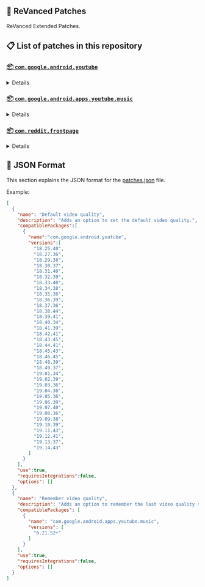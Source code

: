 ## 🧩 ReVanced Patches

ReVanced Extended Patches.

## 📋 List of patches in this repository

### [📦 `com.google.android.youtube`](https://play.google.com/store/apps/details?id=com.google.android.youtube)
<details>

| 💊 Patch | 📜 Description | 🏹 Target Version |
|:--------:|:--------------:|:-----------------:|
| `Add splash animation` | Adds old style splash animation. | 18.25.40 ~ 19.14.43 |
| `Alternative thumbnails` | Adds options to replace video thumbnails using the DeArrow API or image captures from the video. | 18.25.40 ~ 19.14.43 |
| `Ambient mode switch` | Adds an option to bypass the restrictions of ambient mode or disable it completely. | 18.25.40 ~ 19.14.43 |
| `Append time stamps information` | Adds an option to add the current video quality or playback speed in brackets next to the current time. | 18.25.40 ~ 19.14.43 |
| `Change player flyout panel toggles` | Adds an option to use text toggles instead of switch toggles within the additional settings menu. | 18.25.40 ~ 19.05.36 |
| `Change start page` | Adds an option to set which page the app opens in instead of the homepage. | 18.25.40 ~ 19.14.43 |
| `Custom branding heading` | Applies a custom heading in the top left corner within the app. | 18.25.40 ~ 19.14.43 |
| `Custom branding icon YouTube` | Change the YouTube launcher icon to the icon specified in options.json. | 18.25.40 ~ 19.14.43 |
| `Custom branding name YouTube` | Rename the YouTube app to the name specified in options.json. | 18.25.40 ~ 19.14.43 |
| `Custom double tap length` | Add 'double-tap to seek' value. | 18.25.40 ~ 19.14.43 |
| `Custom package name` | Changes the package name for the non-root build of YouTube and YouTube Music to the name specified in options.json. | all |
| `Custom playback speed` | Adds options to customize available playback speeds. | 18.25.40 ~ 19.14.43 |
| `Custom player overlay opacity` | Adds an option to change the opacity of the video player background when player controls are visible. | 18.25.40 ~ 19.14.43 |
| `Custom seekbar color` | Adds an option to customize seekbar colors in video players and video thumbnails. | 18.25.40 ~ 19.14.43 |
| `Default playback speed` | Adds an option to set the default playback speed. | 18.25.40 ~ 19.14.43 |
| `Default video quality` | Adds an option to set the default video quality. | 18.25.40 ~ 19.14.43 |
| `Disable HDR video` | Adds options to disable HDR video. | 18.25.40 ~ 19.14.43 |
| `Disable QUIC protocol` | Adds an option to disable CronetEngine's QUIC protocol. | 18.25.40 ~ 19.14.43 |
| `Disable auto captions` | Adds an option to disable captions from being automatically enabled. | 18.25.40 ~ 19.14.43 |
| `Disable haptic feedback` | Adds an option to disable haptic feedback when swiping the video player. | 18.25.40 ~ 19.14.43 |
| `Disable landscape mode` | Adds an option to disable landscape mode when entering fullscreen. | 18.25.40 ~ 19.14.43 |
| `Disable pip notification` | Disable pip notification when you first launch pip mode. | 18.25.40 ~ 19.14.43 |
| `Disable rolling number animations` | Adds an option to disable rolling number animations of video view count, user likes, and upload time. | 18.43.45 ~ 19.14.43 |
| `Disable shorts on startup` | Adds an option to disable the Shorts player from resuming on app startup when Shorts were last being watched. | 18.25.40 ~ 19.14.43 |
| `Disable speed overlay` | Adds an option to disable 'Play at 2x speed' when pressing and holding in the video player. | 18.36.39 ~ 19.14.43 |
| `Disable update screen` | Adds an option to disable the "Update your app" screen that appears when using an outdated client. | 18.25.40 ~ 19.14.43 |
| `Enable bottom player gestures` | Adds an option to enter fullscreen when swiping down below the video player. | 18.25.40 ~ 19.14.43 |
| `Enable compact controls overlay` | Adds an option to make the fullscreen controls compact. | 18.25.40 ~ 19.14.43 |
| `Enable debug logging` | Adds an option to enable debug logging. | 18.25.40 ~ 19.14.43 |
| `Enable external browser` | Adds an option to always open links in your browser instead of in the in-app-browser. | 18.25.40 ~ 19.14.43 |
| `Enable gradient loading screen` | Adds an option to enable gradient loading screen. | 18.25.40 ~ 19.14.43 |
| `Enable language switch` | Adds an option to enable or disable language switching toggle. | 18.25.40 ~ 19.14.43 |
| `Enable minimized playback` | Enables minimized and background playback. | 18.25.40 ~ 19.14.43 |
| `Enable new splash animation` | Adds an option to enable a new type of splash animation. | 18.25.40 ~ 19.14.43 |
| `Enable new thumbnail preview` | Adds an option to enables the new seekbar thumbnails preview. | 18.25.40 ~ 19.14.43 |
| `Enable old quality layout` | Adds an option to restore the old video quality menu with specific video resolution options. | 18.25.40 ~ 19.14.43 |
| `Enable open links directly` | Adds an option to skip over redirection URLs in external links. | 18.25.40 ~ 19.14.43 |
| `Enable seekbar tapping` | Adds an option to enable tap-to-seek on the seekbar of the video player. | 18.25.40 ~ 19.14.43 |
| `Enable song search` | Adds an option to enable song search in the voice search screen. | 18.30.37 ~ 19.14.43 |
| `Enable tablet mini player` | Adds an option to enable the tablet mini player layout. | 18.25.40 ~ 19.14.43 |
| `Enable tablet navigation bar` | Adds an option to enable the tablet navigation bar. | 18.25.40 ~ 19.14.43 |
| `Enable wide search bar` | Adds an option to replace the search icon with a wide search bar. This will hide the YouTube logo when active. | 18.25.40 ~ 19.14.43 |
| `Force fullscreen` | Adds an option to forcefully open videos in fullscreen. | 18.25.40 ~ 19.14.43 |
| `Force hide player buttons background` | Force to hide the dark background surrounding the video player controls. | 18.25.40 ~ 19.14.43 |
| `Force opus codec` | Adds an option to force the opus audio codec instead of the mp4a audio codec. | 18.25.40 ~ 19.14.43 |
| `Force video codec` | Adds an option to force the video codec. | 18.25.40 ~ 19.14.43 |
| `Header switch` | Add switch to change header. | 18.25.40 ~ 19.14.43 |
| `Hide account menu` | Adds the ability to hide account menu elements using a custom filter in the account menu and You tab. | 18.25.40 ~ 19.14.43 |
| `Hide animated button background` | Force to hide the background of the pause and play animated buttons in the Shorts player. | 18.25.40 ~ 19.14.43 |
| `Hide auto player popup panels` | Adds an option to hide panels (such as live chat) from opening automatically. | 18.25.40 ~ 19.14.43 |
| `Hide autoplay button` | Adds an option to hide the autoplay button in the video player. | 18.25.40 ~ 19.14.43 |
| `Hide autoplay preview` | Adds an option to hide the autoplay preview container when in fullscreen. | 18.25.40 ~ 19.14.43 |
| `Hide button container` | Adds options to hide action buttons below the video player. | 18.25.40 ~ 19.14.43 |
| `Hide captions button` | Adds an option to hide the captions button in the video player. | 18.25.40 ~ 19.14.43 |
| `Hide cast button` | Adds an option to hide the cast button. | 18.25.40 ~ 19.14.43 |
| `Hide category bar` | Adds an option to hide the category bar in feeds. | 18.25.40 ~ 19.14.43 |
| `Hide channel avatar section` | Adds an option to hide the channel avatar section of the subscription feed. | 18.25.40 ~ 19.14.43 |
| `Hide channel profile components` | Adds an option to hide channel profile components. | 18.25.40 ~ 19.14.43 |
| `Hide channel watermark` | Adds an option to hide creator's watermarks in the video player. | 18.25.40 ~ 19.14.43 |
| `Hide collapse button` | Adds an option to hide the collapse button in the video player. | 18.25.40 ~ 19.14.43 |
| `Hide comment component` | Adds options to hide components related to comments. | 18.25.40 ~ 19.14.43 |
| `Hide crowdfunding box` | Adds an option to hide the crowdfunding box between the player and video description. | 18.25.40 ~ 19.14.43 |
| `Hide description components` | Adds an option to hide description components. | 18.25.40 ~ 19.14.43 |
| `Hide double tap overlay filter` | Force to hide the double tap dark filter layer. | 18.25.40 ~ 19.14.43 |
| `Hide double tap to like animations` | Force to hide the like animations when double tap the screen in the Shorts player. | 18.25.40 ~ 19.14.43 |
| `Hide end screen cards` | Adds an option to hide suggested video cards at the end of the video in the video player. | 18.25.40 ~ 19.14.43 |
| `Hide end screen overlay` | Adds an option to hide the overlay in fullscreen when swiping up and at the end of videos. | 18.25.40 ~ 19.14.43 |
| `Hide feed flyout panel` | Adds the ability to hide feed flyout panel components using a custom filter. | 18.25.40 ~ 19.14.43 |
| `Hide filmstrip overlay` | Adds an option to hide filmstrip overlay in the video player. | 18.25.40 ~ 19.14.43 |
| `Hide floating microphone` | Adds an option to hide the floating microphone button when searching. | 18.25.40 ~ 19.14.43 |
| `Hide fullscreen button` | Force to hide fullscreen button in player bottom UI container. | 18.25.40 ~ 19.14.43 |
| `Hide fullscreen panels` | Adds an option to hide panels such as live chat when in fullscreen. | 18.25.40 ~ 19.14.43 |
| `Hide general ads` | Adds options to hide general ads. | 18.25.40 ~ 19.14.43 |
| `Hide handle` | Adds options to hide the handle in the account switcher and You tab. | 18.25.40 ~ 19.14.43 |
| `Hide info cards` | Adds an option to hide info-cards in the video player. | 18.25.40 ~ 19.14.43 |
| `Hide latest videos button` | Adds options to hide latest videos button in home feed. | 18.25.40 ~ 19.14.43 |
| `Hide layout components` | Adds options to hide general layout components. | 18.25.40 ~ 19.14.43 |
| `Hide load more button` | Adds an option to hide the button under videos that loads similar videos. | 18.25.40 ~ 19.14.43 |
| `Hide mix playlists` | Adds an option to hide mix playlists in feed. | 18.25.40 ~ 19.14.43 |
| `Hide music button` | Adds an option to hide the YouTube Music button in the video player. | 18.25.40 ~ 19.14.43 |
| `Hide navigation buttons` | Adds options to hide and change navigation buttons (such as the Shorts button). | 18.25.40 ~ 19.14.43 |
| `Hide navigation label` | Adds an option to hide navigation bar labels. | 18.25.40 ~ 19.14.43 |
| `Hide player buttons background` | Adds an option to hide player buttons background. Exclude "Force hide player buttons background". | 18.25.40 ~ 19.14.43 |
| `Hide player chapters` | Force to hide chapters in player bottom UI container. | 18.25.40 ~ 19.14.43 |
| `Hide player flyout panel` | Adds options to hide player flyout panel components. | 18.25.40 ~ 19.14.43 |
| `Hide previous next button` | Adds an option to hide the previous and next buttons in the video player. | 18.25.40 ~ 19.14.43 |
| `Hide search term thumbnail` | Adds an option to hide thumbnails in the search term history. | 18.25.40 ~ 19.14.43 |
| `Hide seek message` | Adds an option to hide the 'Slide left or right to seek' or 'Release to cancel' message container in the video player. | 18.39.41 ~ 19.14.43 |
| `Hide seekbar` | Adds an option to hide the seekbar in video player and video thumbnails. | 18.25.40 ~ 19.14.43 |
| `Hide shorts components` | Adds options to hide components related to YouTube Shorts. | 18.25.40 ~ 19.14.43 |
| `Hide snack bar` | Adds an option to hide the snack bar action popup. | 18.25.40 ~ 19.14.43 |
| `Hide suggested actions` | Adds an option to hide the suggested actions bar inside the player. | 18.25.40 ~ 19.14.43 |
| `Hide suggested video overlay` | Adds an option to hide the suggested video overlay at the end of videos. | 18.25.40 ~ 19.14.43 |
| `Hide suggestions shelf` | Adds an option to hide the suggestions shelf in feed. | 18.25.40 ~ 19.14.43 |
| `Hide time stamp` | Adds an option to hide the timestamp in the bottom left of the video player. | 18.25.40 ~ 19.14.43 |
| `Hide toolbar button` | Adds an option to hide the button in the toolbar. | 18.25.40 ~ 19.14.43 |
| `Hide tooltip content` | Hides the tooltip box that appears on first install. | 18.25.40 ~ 19.14.43 |
| `Hide trending searches` | Adds an option to hide trending searches in the search bar. | 18.25.40 ~ 19.14.43 |
| `Hide video ads` | Adds an option to hide ads in the video player. | 18.25.40 ~ 19.14.43 |
| `Hide voice search button` | Force to hide voice search button in search bar. | 18.25.40 ~ 19.14.43 |
| `Keep landscape mode` | Adds an option to keep landscape mode when turning the screen off and on in fullscreen. | 18.42.41 ~ 19.14.43 |
| `Layout switch` | Adds an option to trick dpi to use tablet or phone layout. | 18.25.40 ~ 19.14.43 |
| `MaterialYou` | Enables MaterialYou theme for Android 12+ | 18.25.40 ~ 19.14.43 |
| `MicroG support` | Allows ReVanced Extended to run without root and under a different package name with MicroG. | 18.25.40 ~ 19.14.43 |
| `Overlay buttons` | Adds an option to display overlay buttons in the video player. | 18.25.40 ~ 19.14.43 |
| `Quick actions components` | Adds options to hide and customize components below the seekbar in fullscreen. | 18.25.40 ~ 19.14.43 |
| `Remove viewer discretion dialog` | Adds an option to remove the dialog that appears when opening a video that has been age-restricted by accepting it automatically. This does not bypass the age restriction. | 18.25.40 ~ 19.14.43 |
| `Return YouTube Dislike` | Shows the dislike count of videos using the Return YouTube Dislike API. | 18.25.40 ~ 19.14.43 |
| `Sanitize sharing links` | Adds an option to remove tracking query parameters from URLs when sharing links. | 18.25.40 ~ 19.14.43 |
| `Settings` | Applies mandatory patches to implement ReVanced Extended settings into the application. | 18.25.40 ~ 19.14.43 |
| `Shorts overlay buttons` | Apply the new icons to the action buttons of the Shorts player. | 18.25.40 ~ 19.14.43 |
| `SponsorBlock` | Integrates SponsorBlock which allows skipping video segments such as sponsored content. | 18.25.40 ~ 19.14.43 |
| `Spoof app version` | Adds options to spoof the YouTube client version. This can be used to restore old UI elements and features. | 18.25.40 ~ 19.14.43 |
| `Spoof device dimensions` | Adds an option to spoof the device dimensions which unlocks higher video qualities if they aren't available on the device. | 18.25.40 ~ 19.14.43 |
| `Spoof player parameters` | Adds options to spoof player parameters to prevent playback issues. | 18.25.40 ~ 19.14.43 |
| `Swipe controls` | Adds options to enable and configure volume and brightness swipe controls. | 18.25.40 ~ 19.14.43 |
| `Theme` | Change the app's theme to the values specified in options.json. | 18.25.40 ~ 19.14.43 |
| `Translations` | Add Crowdin translations for YouTube. | 18.25.40 ~ 19.14.43 |
| `Tuck away preferences` | Force to hide settings menu elements. Prefs "Account" and "Your data in YouTube" will be ignored if you add them as they may cause a crash. | all |
| `Visual preferences icons` | Adds icons to specific preferences in the settings. | all |
</details>

### [📦 `com.google.android.apps.youtube.music`](https://play.google.com/store/apps/details?id=com.google.android.apps.youtube.music)
<details>

| 💊 Patch | 📜 Description | 🏹 Target Version |
|:--------:|:--------------:|:-----------------:|
| `Amoled` | Applies a pure black theme to some components. | 6.21.52+ |
| `Background play` | Enables playing music in the background. | 6.21.52+ |
| `Bitrate default value` | Sets the audio quality to "Always High" when you first install the app. | 6.21.52+ |
| `Certificate spoof` | Enables YouTube Music to work with Android Auto by spoofing the YouTube Music certificate. | 6.21.52+ |
| `Change start page` | Adds an option to set which page the app opens in instead of the homepage. | 6.21.52+ |
| `Custom branding icon YouTube Music` | Changes the YouTube Music app icon to the icon specified in options.json. | 6.21.52+ |
| `Custom branding name YouTube Music` | Renames the YouTube Music app to the name specified in options.json. | 6.21.52+ |
| `Custom package name` | Changes the package name for the non-root build of YouTube and YouTube Music to the name specified in options.json. | 6.21.52+ |
| `Custom playback speed` | Adds an option to customize available playback speeds. | 6.21.52+ |
| `Disable auto captions` | Adds an option to disable captions from being automatically enabled. | 6.21.52+ |
| `Disable overlay filter` | Removes the dark overlay when comment, share, save to playlist, and flyout panels are open. | 6.21.52+ |
| `Enable black navigation bar` | Adds an option to set the navigation bar color to black. | 6.21.52+ |
| `Enable color match player` | Adds an option to match the color of the miniplayer to the fullscreen player. Deprecated in YT Music 6.34.51+. | 6.21.52 ~ 6.33.52 |
| `Enable compact dialog` | Adds an option to enable the compact flyout menu on phones. | 6.21.52+ |
| `Enable custom filter` | Adds a custom filter which can be used to hide layout components. | 6.21.52+ |
| `Enable debug logging` | Adds an option to enable debug logging. | 6.21.52+ |
| `Enable force minimized player` | Adds an option to keep the miniplayer minimized even when another track is played. | 6.21.52+ |
| `Enable landscape mode` | Adds an option to enable landscape mode when rotating the screen on phones. | 6.21.52+ |
| `Enable minimized playback` | Enables playback in miniplayer for Kids music. | 6.21.52+ |
| `Enable old player background` | Adds an option to return the player background to the old style. Deprecated in YT Music 6.34.51+. | 6.21.52 ~ 6.33.52 |
| `Enable old player layout` | Adds an option to return the player layout to the old style. Deprecated in YT Music 6.31.55+. | 6.21.52 ~ 6.33.52 |
| `Enable old style library shelf` | Adds an option to return the library tab to the old style. | 6.21.52+ |
| `Enable old style miniplayer` | Adds an option to return the miniplayer to the old style. Deprecated in YT Music 6.42.52+. | 6.21.52 ~ 6.41.59 |
| `Enable opus codec` | Adds an option use the opus audio codec instead of the mp4a audio codec. | 6.21.52+ |
| `Enable playback speed` | Adds an option to add a playback speed button to the flyout panel. | 6.21.52+ |
| `Enable zen mode` | Adds an option to change the player background to light grey to reduce eye strain. Deprecated in YT Music 6.34.51+. | 6.21.52 ~ 6.33.52 |
| `Exclusive audio playback` | Unlocks the option to play music without video. | 6.21.52+ |
| `Hide "New" button` | Adds an option to hide the "New" button in the library. | 6.21.52+ |
| `Hide account menu` | Adds the ability to hide account menu elements using a custom filter. | 6.21.52+ |
| `Hide action bar component` | Adds options to hide action bar components and replace the offline download button with an external download button. | 6.21.52+ |
| `Hide button shelf` | Adds an option to hide the button shelf from the homepage and explore tab. | 6.21.52+ |
| `Hide carousel shelf` | Adds an option to hide the carousel shelf from the homepage and explore tab. | 6.21.52+ |
| `Hide cast button` | Adds an option to hide the cast button. | 6.21.52+ |
| `Hide category bar` | Adds an option to hide the category bar. | 6.21.52+ |
| `Hide channel guidelines` | Adds an option to hide the channel guidelines at the top of the comments section. | 6.21.52+ |
| `Hide double tap overlay filter` | Removes the dark overlay when double-tapping to seek. | 6.21.52+ |
| `Hide emoji picker and time stamp` | Adds an option to hide the emoji picker and time stamp when typing comments. | 6.21.52+ |
| `Hide flyout panel` | Adds options to hide flyout panel components. | 6.21.52+ |
| `Hide fullscreen share button` | Adds an option to hide the share button in the fullscreen player. | 6.21.52+ |
| `Hide general ads` | Adds options to hide general ads. | 6.21.52+ |
| `Hide get premium` | Hides the "Get Music Premium" label from the account menu and settings. | 6.21.52+ |
| `Hide handle` | Adds an option to hide the handle in the account menu. | 6.21.52+ |
| `Hide history button` | Adds an option to hide the history button in the toolbar. | 6.21.52+ |
| `Hide navigation bar component` | Adds options to hide navigation bar components. | 6.21.52+ |
| `Hide player overlay filter` | Removes the dark overlay when single-tapping player. | 6.21.52+ |
| `Hide playlist cards` | Adds an option to hide playlist cards from the homepage. | 6.21.52+ |
| `Hide sample shelf` | Adds an option to hide the sample shelf from the homepage. | 6.21.52+ |
| `Hide tap to update button` | Adds an option to hide the tap to update button. | 6.21.52+ |
| `Hide taste builder` | Hides the "Tell us which artists you like" card from the homepage. | 6.21.52+ |
| `Hide terms container` | Adds an option to hide the terms of service container in the account menu. | 6.21.52+ |
| `Hide tooltip content` | Hides the tooltip box that appears when opening the app for the first time. | 6.21.52+ |
| `Hide voice search button` | Force to hide the voice search button in the search bar. | 6.21.52+ |
| `MicroG support` | Allows YouTube Music to run without root and under a different package name with MicroG. | 6.21.52+ |
| `Remember playback speed` | Adds an option to remember the last playback speed selected. | 6.21.52+ |
| `Remember repeat state` | Adds an option to remember the state of the repeat toggle. | 6.21.52+ |
| `Remember shuffle state` | Adds an option to remember the state of the shuffle toggle. | 6.21.52+ |
| `Remember video quality` | Adds an option to remember the last video quality selected. | 6.21.52+ |
| `Remove viewer discretion dialog` | Adds an option to remove the dialog that appears when opening a video that has been age-restricted by accepting it automatically. This does not bypass the age restriction. | 6.21.52+ |
| `Replace cast button` | Adds an option to replace the cast button in the player with the "Open music" button. | 6.21.52+ |
| `Replace dismiss queue` | Adds an option to replace "Dismiss queue" with "Watch on YouTube" in the flyout menu. | 6.21.52+ |
| `Return YouTube Dislike` | Adds an option to show the dislike count of songs using the Return YouTube Dislike API. | 6.21.52+ |
| `Sanitize sharing links` | Adds an option to remove tracking query parameters from URLs when sharing links. | 6.21.52+ |
| `Settings` | Adds ReVanced Extended settings to YouTube Music. | 6.21.52+ |
| `SponsorBlock` | Adds options to enable and configure SponsorBlock, which can skip undesired video segments such as non-music sections. | 6.21.52+ |
| `Spoof app version` | Adds options to spoof the YouTube Music client version. This can remove the radio mode restriction in Canadian regions or disable real-time lyrics. | 6.21.52+ |
| `Translations` | Adds Crowdin translations for YouTube Music. | 6.21.52+ |
</details>

### [📦 `com.reddit.frontpage`](https://play.google.com/store/apps/details?id=com.reddit.frontpage)
<details>

| 💊 Patch | 📜 Description | 🏹 Target Version |
|:--------:|:--------------:|:-----------------:|
| `Change package name` | Changes the package name for Reddit to the name specified in options.json. | all |
| `Custom branding name Reddit` | Renames the Reddit app to the name specified in options.json. | all |
| `Disable screenshot popup` | Adds an option to disable the popup that shows up when taking a screenshot. | all |
| `Hide ads` | Adds options to hide ads. | all |
| `Hide navigation buttons` | Adds options to hide buttons in the navigation bar. | all |
| `Hide recently visited shelf` | Adds an option to hide the recently visited shelf in the sidebar. | all |
| `Hide toolbar button` | Adds an option to hide the r/place or Reddit recap button in the toolbar. | all |
| `Open links directly` | Adds an option to skip over redirection URLs in external links. | all |
| `Open links externally` | Adds an option to always open links in your browser instead of in the in-app-browser. | all |
| `Premium icon` | Unlocks premium app icons. | all |
| `Remove subreddit dialog` | Adds options to remove the NSFW community warning and notifications suggestion dialogs by dismissing them automatically. | all |
| `Sanitize sharing links` | Adds an option to remove tracking query parameters from URLs when sharing links. | all |
| `Settings` | Adds ReVanced Extended settings to Reddit. | all |
</details>



## 📝 JSON Format

This section explains the JSON format for the [patches.json](patches.json) file.

Example:

```json
[
  {
    "name": "Default video quality",
    "description": "Adds an option to set the default video quality.",
    "compatiblePackages":[
      {
        "name":"com.google.android.youtube",
        "versions":[
          "18.25.40",
          "18.27.36",
          "18.29.38",
          "18.30.37",
          "18.31.40",
          "18.32.39",
          "18.33.40",
          "18.34.38",
          "18.35.36",
          "18.36.39",
          "18.37.36",
          "18.38.44",
          "18.39.41",
          "18.40.34",
          "18.41.39",
          "18.42.41",
          "18.43.45",
          "18.44.41",
          "18.45.43",
          "18.46.45",
          "18.48.39",
          "18.49.37",
          "19.01.34",
          "19.02.39",
          "19.03.36",
          "19.04.38",
          "19.05.36",
          "19.06.39",
          "19.07.40",
          "19.08.36",
          "19.09.38",
          "19.10.39",
          "19.11.43",
          "19.12.41",
          "19.13.37",
          "19.14.43"
        ]
      }
    ],
    "use":true,
    "requiresIntegrations":false,
    "options": []
  },
  {
    "name": "Remember video quality",
    "description": "Adds an option to remember the last video quality selected.",
    "compatiblePackages": [
      {
        "name": "com.google.android.apps.youtube.music",
        "versions": [
          "6.21.52+"
        ]
      }
    ],
    "use":true,
    "requiresIntegrations":false,
    "options": []
  }
]
```